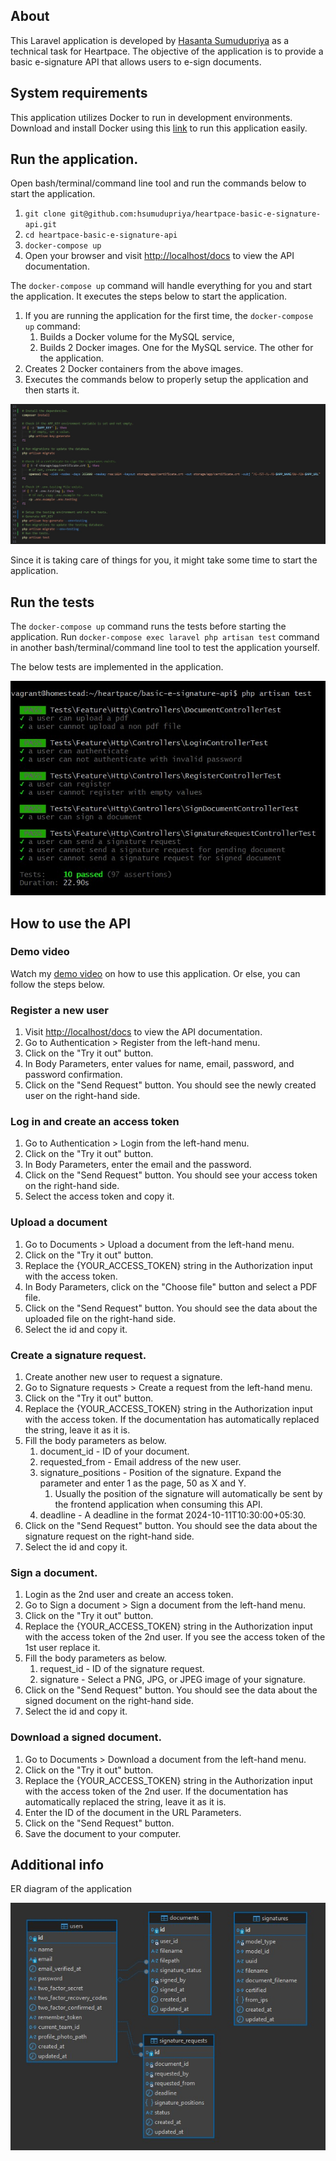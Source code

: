 ## About

This Laravel application is developed by [Hasanta Sumudupriya](https://www.linkedin.com/in/hsumudupriya) as a technical task for Heartpace. The objective of the application is to provide a basic e-signature API that allows users to e-sign documents.

## System requirements

This application utilizes Docker to run in development environments. Download and install Docker using this [link](https://docs.docker.com/get-started/get-docker/) to run this application easily.

## Run the application.

Open bash/terminal/command line tool and run the commands below to start the application.

1. `git clone git@github.com:hsumudupriya/heartpace-basic-e-signature-api.git`
1. `cd heartpace-basic-e-signature-api`
1. `docker-compose up`
1. Open your browser and visit [http://localhost/docs](http://localhost/docs) to view the API documentation.

The `docker-compose up` command will handle everything for you and start the application. It executes the steps below to start the application.

1. If you are running the application for the first time, the `docker-compose up` command:
    1. Builds a Docker volume for the MySQL service,
    1. Builds 2 Docker images. One for the MySQL service. The other for the application.
1. Creates 2 Docker containers from the above images.
1. Executes the commands below to properly setup the application and then starts it.

![start-container](/start-container.jpg "start-container")

Since it is taking care of things for you, it might take some time to start the application.

## Run the tests

The `docker-compose up` command runs the tests before starting the application. Run `docker-compose exec laravel php artisan test` command in another bash/terminal/command line tool to test the application yourself.

The below tests are implemented in the application.

![tests](/test-results.jpg "tests")

## How to use the API

### Demo video

Watch my [demo video](https://youtu.be/gA4ytAXQUZo) on how to use this application. Or else, you can follow the steps below.

### Register a new user

1. Visit [http://localhost/docs](http://localhost/docs) to view the API documentation.
1. Go to Authentication > Register from the left-hand menu.
1. Click on the "Try it out" button.
1. In Body Parameters, enter values for name, email, password, and password confirmation.
1. Click on the "Send Request" button. You should see the newly created user on the right-hand side.

### Log in and create an access token

1. Go to Authentication > Login from the left-hand menu.
1. Click on the "Try it out" button.
1. In Body Parameters, enter the email and the password.
1. Click on the "Send Request" button. You should see your access token on the right-hand side.
1. Select the access token and copy it.

### Upload a document

1. Go to Documents > Upload a document from the left-hand menu.
1. Click on the "Try it out" button.
1. Replace the {YOUR_ACCESS_TOKEN} string in the Authorization input with the access token.
1. In Body Parameters, click on the "Choose file" button and select a PDF file.
1. Click on the "Send Request" button. You should see the data about the uploaded file on the right-hand side.
1. Select the id and copy it.

### Create a signature request.

1. Create another new user to request a signature.
1. Go to Signature requests > Create a request from the left-hand menu.
1. Click on the "Try it out" button.
1. Replace the {YOUR_ACCESS_TOKEN} string in the Authorization input with the access token. If the documentation has automatically replaced the string, leave it as it is.
1. Fill the body parameters as below.
    1. document_id - ID of your document.
    1. requested_from - Email address of the new user.
    1. signature_positions - Position of the signature. Expand the parameter and enter 1 as the page, 50 as X and Y.
        1. Usually the position of the signature will automatically be sent by the frontend application when consuming this API.
    1. deadline - A deadline in the format 2024-10-11T10:30:00+05:30.
1. Click on the "Send Request" button. You should see the data about the signature request on the right-hand side.
1. Select the id and copy it.

### Sign a document.

1. Login as the 2nd user and create an access token.
1. Go to Sign a document > Sign a document from the left-hand menu.
1. Click on the "Try it out" button.
1. Replace the {YOUR_ACCESS_TOKEN} string in the Authorization input with the access token of the 2nd user. If you see the access token of the 1st user replace it.
1. Fill the body parameters as below.
    1. request_id - ID of the signature request.
    1. signature - Select a PNG, JPG, or JPEG image of your signature.
1. Click on the "Send Request" button. You should see the data about the signed document on the right-hand side.
1. Select the id and copy it.

### Download a signed document.

1. Go to Documents > Download a document from the left-hand menu.
1. Click on the "Try it out" button.
1. Replace the {YOUR_ACCESS_TOKEN} string in the Authorization input with the access token of the 2nd user. If the documentation has automatically replaced the string, leave it as it is.
1. Enter the ID of the document in the URL Parameters.
1. Click on the "Send Request" button.
1. Save the document to your computer.

## Additional info

ER diagram of the application

![erd](/erd.jpg "erd")
